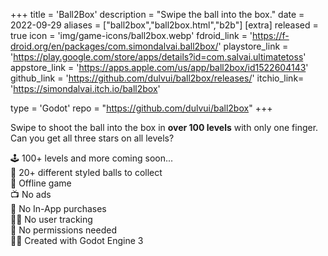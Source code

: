 +++
title = 'Ball2Box'
description = "Swipe the ball into the box."
date = 2022-09-29
aliases = ["ball2box","ball2box.html","b2b"]
[extra]
released = true
icon = 'img/game-icons/ball2box.webp'
fdroid_link = 'https://f-droid.org/en/packages/com.simondalvai.ball2box/'
playstore_link = 'https://play.google.com/store/apps/details?id=com.salvai.ultimatetoss'
appstore_link = 'https://apps.apple.com/us/app/ball2box/id1522604143'
github_link = 'https://github.com/dulvui/ball2box/releases/'
itchio_link= 'https://simondalvai.itch.io/ball2box'

type = 'Godot'
repo = "https://github.com/dulvui/ball2box"
+++

Swipe to shoot the ball into the box in <b>over 100 levels</b> with only one finger.
Can you get all three stars on all levels?  

🕹️ 100+ levels and more coming soon...  
🌈 20+ different styled balls to collect  
📡 Offline game   
📺 No ads  
💸 No In-App purchases  
🕵️‍♀️ No user tracking  
🛑 No permissions needed  
👨‍💻 Created with Godot Engine 3
